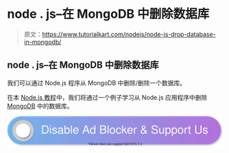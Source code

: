 # node . js–在 MongoDB 中删除数据库

> 原文：<https://www.tutorialkart.com/nodejs/node-js-drop-database-in-mongodb/>

## node . js–在 MongoDB 中删除数据库

我们可以通过 Node.js 程序从 MongoDB 中删除/删除一个数据库。

在本 [Node.js 教程](https://www.tutorialkart.com/nodejs/nodejs-tutorial/)中，我们将通过一个例子学习从 Node.js 应用程序中删除 [MongoDB](https://www.tutorialkart.com/mongodb/mongodb-tutorial/) 中的数据库。

[![](img/925da31b32d6bc3827932f6c8afb11bb.png)](https://www.tutorialkart.com/)